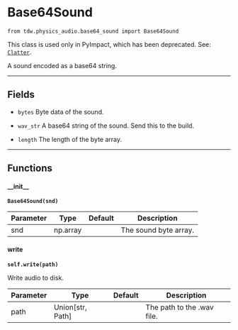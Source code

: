 # Base64Sound

`from tdw.physics_audio.base64_sound import Base64Sound`

This class is used only in PyImpact, which has been deprecated. See: [`Clatter`](../add_ons/clatter.md).

A sound encoded as a base64 string.

***

## Fields

- `bytes` Byte data of the sound.

- `wav_str` A base64 string of the sound. Send this to the build.

- `length` The length of the byte array.

***

## Functions

#### \_\_init\_\_

**`Base64Sound(snd)`**

| Parameter | Type | Default | Description |
| --- | --- | --- | --- |
| snd |  np.array |  | The sound byte array. |

#### write

**`self.write(path)`**

Write audio to disk.

| Parameter | Type | Default | Description |
| --- | --- | --- | --- |
| path |  Union[str, Path] |  | The path to the .wav file. |

